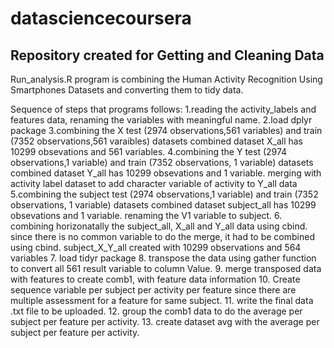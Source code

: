 # datasciencecoursera
Repository created for Getting and Cleaning Data
-------------------------------------------------
Run_analysis.R program is combining the Human Activity Recognition Using Smartphones Datasets and converting them to tidy data.

Sequence of steps that programs follows:
1.reading the activity_labels and features data, renaming the variables with meaningful name. 
2.load dplyr package
3.combining the X test (2974 observations,561 variables) and train (7352 observations,561 varaibles) datasets
  combined dataset X_all has 10299 obsevations and 561 variables.
4.combining the Y test (2974 observations,1 variable) and train (7352 observations, 1 variable) datasets
  combined dataset Y_all has 10299 obsevations and 1 variable.
  merging with activity label dataset to add character variable of activity to Y_all data
5.combining the subject test (2974 observations,1 variable) and train (7352 observations, 1 variable) datasets
  combined dataset subject_all has 10299 obsevations and 1 variable. renaming the V1 variable to subject.
6. combining horizonatally the subject_all, X_all and Y_all data using cbind. 
   since there is no common variable to do the merge, it had to be combined using cbind. subject_X_Y_all created with 10299 observations
   and 564 variables
7. load tidyr package
8. transpose the data using gather function to convert all 561 result variable to column Value.
9. merge transposed data with features to create comb1, with feature data information
10. Create sequence variable per subject per activity per feature since there are multiple assessment for a feature for same subject.
11. write the final data .txt file to be uploaded.
12. group the comb1 data to do the average per subject per feature per activity.
13. create dataset avg with the average per subject per feature per activity.


